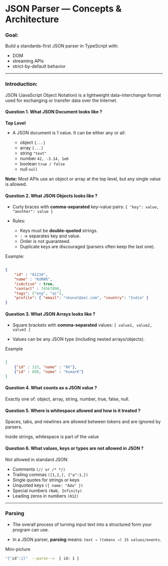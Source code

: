 # JSON Parser — Concepts & Architecture

### Goal: 

Build a standards-first JSON parser in TypeScript with:
- DOM
- streaming APIs
- strict-by-default behavior

---

### Introduction:

JSON (JavaScript Object Notation) is a lightweight data-interchange format used for exchanging or transfer data over the Internet.

#### Question 1. What JSON Document looks like ?

**Top Level**

- A JSON document is 1 value. It can be either any or all:

    - object `{...}`
    - array `[...]`
    - string `"text"`
    - number `42, -3.14, 1e6`
    - boolean `true / false`
    - null `null`

**Note:** Most APIs use an object or array at the top level, but any single value is allowed.

#### Question 2. What JSON Objects looks like ?

- Curly braces with **comma-separated** key–value pairs:
`{ "key": value, "another": value }`

- Rules:

    - Keys must be **double-quoted** strings.
    - `:` -> separates key and value.
    - Order is not guaranteed.
    - Duplicate keys are discouraged (parsers often keep the last one).

Example:

```json

{
    "id" : "A1234",
    "name" : "KUMAR",
    "isActive" : true,
    "contact" : 74567890,
    "tags": ["eng", "ai"],
    "profile": { "email": "nkunal@aol.com", "country": "India" }
}

```
#### Question 3. What JSON Arrays looks like ?

- Square brackets with **comma-separated** values:
`[ value1, value2, value3 ]`

- Values can be any JSON type (including nested arrays/objects).

Example

```json

[
    {"id" : 123, "name" : "KK"},
    {"id" : 898, "name" : "KumarK"}
]

```
#### Question 4. What counts as a JSON value ?

Exactly one of: object, array, string, number, true, false, null.

#### Question 5. Where is whitespace allowed and how is it treated ?

Spaces, tabs, and newlines are allowed between tokens and are ignored by parsers.

Inside strings, whitespace is part of the value

#### Question 6. What values, keys or types are not allowed in JSON ?

Not allowed in standard JSON:

- Comments `(// or /* */)`
- Trailing commas `([1,2,], {"a":1,})`
- Single quotes for strings or keys
- Unquoted keys `({ name: "Ada" })`
- Special numbers `(NaN, Infinity)`
- Leading zeros in numbers `(012)`

---

### Parsing

- The overall process of turning input text into a structured form your program can use.

- In a JSON parser, **parsing** means: `text → (tokens →) JS values/events`.

Mini-picture

```bash
"{"id":1}"  --parse-->  { id: 1 }
```










    




